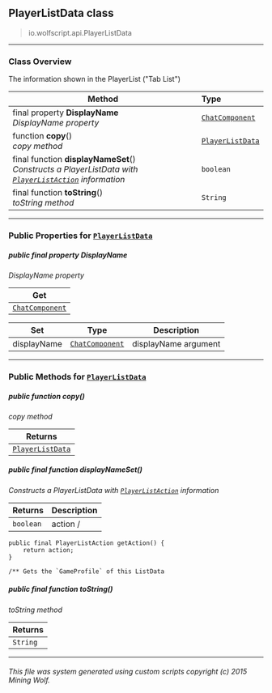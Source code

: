 ## PlayerListData __class__

>io.wolfscript.api.PlayerListData

---

### Class Overview

The information shown in the PlayerList ("Tab List")

Method | Type   
--- | :--- 
final  property __DisplayName__ <br> _DisplayName property_ | [`ChatComponent`](chat\ChatComponent.md)
 function __copy__() <br> _copy method_ | [`PlayerListData`](PlayerListData.md)
final function __displayNameSet__() <br> _Constructs a PlayerListData with [`PlayerListAction`](PlayerListAction.md) information_ | `boolean`
final function __toString__() <br> _toString method_ | `String`



---


### Public Properties for [`PlayerListData`](PlayerListData.md)

##### <a id='displayname'></a>public final  property __DisplayName__

_DisplayName property_

Get | 
--- | 
[`ChatComponent`](chat\ChatComponent.md) |

Set | Type | Description  
--- | --- | --- 
displayName | [`ChatComponent`](chat\ChatComponent.md) | displayName argument


---

### Public Methods for [`PlayerListData`](PlayerListData.md)

##### <a id='copy'></a>public  function __copy__()

_copy method_

Returns | 
--- | 
[`PlayerListData`](PlayerListData.md) |


##### <a id='displaynameset'></a>public final function __displayNameSet__()

_Constructs a PlayerListData with [`PlayerListAction`](PlayerListAction.md) information_

Returns | Description
--- | --- 
`boolean` | action /
    public final PlayerListAction getAction() {
        return action;
    }

    /** Gets the `GameProfile` of this ListData


##### <a id='tostring'></a>public final function __toString__()

_toString method_

Returns | 
--- | 
`String` |


---


###### This file was system generated using custom scripts copyright (c) 2015 Mining Wolf.
	

